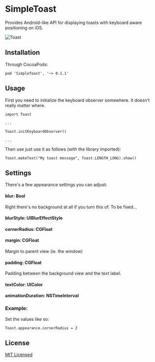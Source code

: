 # SimpleToast
Provides Android-like API for displaying toasts with keyboard aware positioning on iOS.

![Toast](https://raw.githubusercontent.com/lohmander/iOS-Toast/master/screencast.gif)

## Installation

Through CocoaPods:

```
pod 'SimpleToast', '~> 0.1.1'
```

## Usage

First you need to initialize the keyboard observer somewhere. It doesn't really matter where.

```
import Toast

...

Toast.initKeyboardObserver()

...

```

Then use just use it as follows (with the library imported):

```
Toast.makeText("My toast message", Toast.LENGTH_LONG).show()
```

## Settings

There's a few appearance settings you can adjust:

#### blur: Bool
Right there's no background at all if you turn this of. To be fixed...

#### blurStyle: UIBlurEffectStyle
#### cornerRadius: CGFloat
#### margin: CGFloat
Margin to parent view (ie. the window)

#### padding: CGFloat
Padding between the background view and the text label.

#### textColor: UIColor
#### animationDuration: NSTimeInterval


### Example:

Set the values like so:

```
Toast.appearance.cornerRadius = 2
```

## License
[MIT Licensed](https://github.com/lohmander/iOS-Toast/blob/master/LICENSE)
